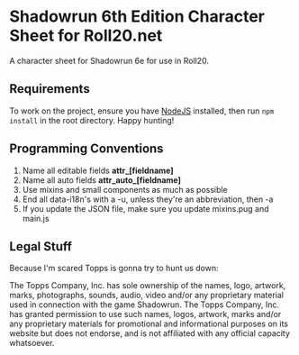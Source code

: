 # Shadowrun 6th Edition Character Sheet for Roll20.net

A character sheet for Shadowrun 6e for use in Roll20.

## Requirements

To work on the project, ensure you have [NodeJS](https://nodejs.org/) installed, then run `npm install` in the root directory. Happy hunting!

## Programming Conventions

  1. Name all editable fields **attr_[fieldname]**
  2. Name all auto fields **attr_auto_[fieldname]**
  3. Use mixins and small components as much as possible
  4. End all data-i18n's with a -u, unless they're an abbreviation, then -a
  5. If you update the JSON file, make sure you update mixins.pug and main.js

## Legal Stuff

Because I'm scared Topps is gonna try to hunt us down:

The Topps Company, Inc. has sole ownership of the names, logo, artwork, marks, photographs, sounds, audio, video and/or any proprietary material used in connection with the game Shadowrun. The Topps Company, Inc. has granted permission to use such names, logos, artwork, marks and/or any proprietary materials for promotional and informational purposes on its website but does not endorse, and is not affiliated with any official capacity whatsoever.